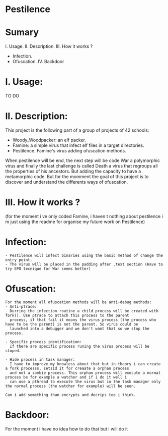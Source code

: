 # Pestilence

# Sumary
I. Usage.
II. Description.
III. How it works ?
  - Infection.
  - Ofuscation.
IV. Backdoor

# I. Usage:
TO DO

# II. Description:
This project is the following part of a group of projects of 42 schools:
- Woody_Woodpacker: an elf packer.
- Famine: a simple virus that infect elf files in a target directories.
- Pestilence: Famine's virus adding ofuscation methods.

When pestilence will be end, the next step will be code War a polymorphic virus and finally the last challenge is called Death a virus that regroups all the properties of his ancestors. But adding the capacity to have a metamorphic code. But for the momment the goal of this project is to discover and understand the differents ways of ofuscation.

# III. How it works ?
(for the moment i ve only coded Famine, i haven t nothing about pestilence i m just using the readme for organise my future work on Pestilence)

  # Infection:
    - Pestilence will infect binaries using the basic method of change the entry point.
    - The virus will be placed in the padding after .text section (Have to try EPO tecnique for War seems better)

  # Ofuscation:
    For the moment all ofuscation methods will be anti-debug methods:
    - Anti-ptrace:
      Durring the infection routine a child process will be created with fork(). Use ptrace to attach this process to the parent
      process, if that fail it means the virus process (the process who have to be the parent) is not the parent. So virus could be
      launched into a debugger and we don't want that so we stop the process.
    
    - Specific process identification:
      If there are specific process runing the virus process will be stoped.
      
    - Hide process in task manager:
      I have to improve my knowless about that but in theory i can create a fork processs, setsid it for creaate a orphan process
      and not a zombie process. This orphan process will execute a normal process be for example a watcher and if i do it well i
      can use a pthread to execute the virus but in the task manager only the normal process (the watcher for example) will be seen.
    
    Can i add something than encrypts and decrips too i think.
    
# Backdoor:
For the moment i have no idea how to do that but i will do it
